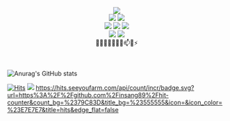 <div align=center>
  <img src="https://img.shields.io/badge/javascript-F7DF1E?style=for-the-badge&logo=appveyor&logoColor=white"/></a>
  <br>
  <img src="https://img.shields.io/badge/react-61DAFB?style=for-the-badge&logo=appveyor&logoColor=white"/></a>
  <img src="https://img.shields.io/badge/oracle-F80000?style=for-the-badge&logo=oracle&logoColor=white">
  <br>
  <img src="https://img.shields.io/badge/mysql-4479A1?style=for-the-badge&logo=mysql&logoColor=white">
  <img src="https://img.shields.io/badge/node.js-339933?style=for-the-badge&logo=Node.js&logoColor=white">
  <img src="https://img.shields.io/badge/spring-6DB33F?style=for-the-badge&logo=spring&logoColor=white">
  <br>
  <img src="https://img.shields.io/badge/linux-FCC624?style=for-the-badge&logo=linux&logoColor=black">
  <img src="https://img.shields.io/badge/git-F05032?style=for-the-badge&logo=git&logoColor=white">
  <br>
  👋🔭🌱👯🤔✨💬📫😄⚡
</div>

<br><br>
![Anurag's GitHub stats](https://github-readme-stats.vercel.app/api?username=insang89&show_icons=true&theme=gruvbox_light)

[![Hits](https://hits.seeyoufarm.com/api/count/incr/badge.svg?url=https%3A%2F%2Fgithub.com%2Finsang89%2Fhit-counter&count_bg=%2379C83D&title_bg=%23555555&icon=&icon_color=%23E7E7E7&title=hits&edge_flat=false)](https://hits.seeyoufarm.com)
<a href="https://hits.seeyoufarm.com"><img src="https://hits.seeyoufarm.com/api/count/incr/badge.svg?url=https%3A%2F%2Fgithub.com%2Finsang89%2Fhit-counter&count_bg=%2379C83D&title_bg=%23555555&icon=&icon_color=%23E7E7E7&title=hits&edge_flat=false"/></a>
https://hits.seeyoufarm.com/api/count/incr/badge.svg?url=https%3A%2F%2Fgithub.com%2Finsang89%2Fhit-counter&count_bg=%2379C83D&title_bg=%23555555&icon=&icon_color=%23E7E7E7&title=hits&edge_flat=false
